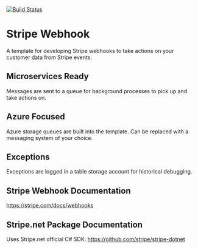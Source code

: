 [![Build Status](https://dev.azure.com/Github-Samples/Stripe-Webhook/_apis/build/status/INNVTV.Stripe-Webhook)](https://dev.azure.com/Github-Samples/Stripe-Webhook/_build/latest?definitionId=2)

# Stripe Webhook
A template for developing Stripe webhooks to take actions on your customer data from Stripe events.

## Microservices Ready
Messages are sent to a queue for background processes to pick up and take actions on.

## Azure Focused
Azure storage queues are built into the template. Can be replaced with a messaging system of your choice.

## Exceptions
Exceptions are logged in a table storage account for historical debugging.

## Stripe Webhook Documentation
https://stripe.com/docs/webhooks

## Stripe.net Package Documentation
Uses Stripe.net official C# SDK: https://github.com/stripe/stripe-dotnet



